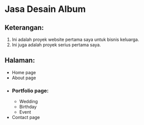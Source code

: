 # Jasa Desain Album
## Keterangan:
  1. Ini adalah proyek website pertama saya untuk bisnis keluarga.
  2. Ini juga adalah proyek serius pertama saya.

## Halaman:
  - Home page
  - About page
  - ### Portfolio page:
    - Wedding
    - Birthday
    - Event
  - Contact page

